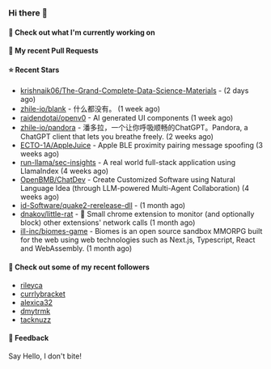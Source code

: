 ### Hi there 👋

#### 👷 Check out what I'm currently working on

#### 🔨 My recent Pull Requests


#### ⭐ Recent Stars

- [krishnaik06/The-Grand-Complete-Data-Science-Materials](https://github.com/krishnaik06/The-Grand-Complete-Data-Science-Materials) -  (2 days ago)
- [zhile-io/blank](https://github.com/zhile-io/blank) - 什么都没有。 (1 week ago)
- [raidendotai/openv0](https://github.com/raidendotai/openv0) - AI generated UI components (1 week ago)
- [zhile-io/pandora](https://github.com/zhile-io/pandora) - 潘多拉，一个让你呼吸顺畅的ChatGPT。Pandora, a ChatGPT client that lets you breathe freely. (2 weeks ago)
- [ECTO-1A/AppleJuice](https://github.com/ECTO-1A/AppleJuice) - Apple BLE proximity pairing message spoofing (3 weeks ago)
- [run-llama/sec-insights](https://github.com/run-llama/sec-insights) - A real world full-stack application using LlamaIndex (4 weeks ago)
- [OpenBMB/ChatDev](https://github.com/OpenBMB/ChatDev) - Create Customized Software using Natural Language Idea (through LLM-powered Multi-Agent Collaboration) (4 weeks ago)
- [id-Software/quake2-rerelease-dll](https://github.com/id-Software/quake2-rerelease-dll) -  (1 month ago)
- [dnakov/little-rat](https://github.com/dnakov/little-rat) - 🐀 Small chrome extension to monitor (and optionally block) other extensions&#39; network calls (1 month ago)
- [ill-inc/biomes-game](https://github.com/ill-inc/biomes-game) - Biomes is an open source sandbox MMORPG built for the web using web technologies such as Next.js, Typescript, React and WebAssembly. (1 month ago)

#### 👯 Check out some of my recent followers

- [rileyca](https://github.com/rileyca)
- [currlybracket](https://github.com/currlybracket)
- [alexica32](https://github.com/alexica32)
- [dmytrmk](https://github.com/dmytrmk)
- [tacknuzz](https://github.com/tacknuzz)

#### 💬 Feedback

Say Hello, I don't bite!